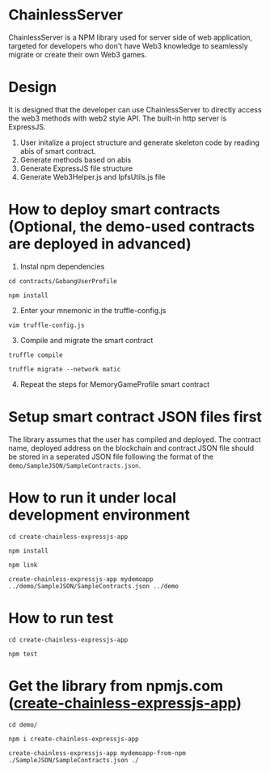 # ChainlessServer
ChainlessServer is a NPM library used for server side of web application, targeted for developers who don't have Web3 knowledge to seamlessly migrate or create their own Web3 games.

# Design
It is designed that the developer can use ChainlessServer to directly access the web3 methods with web2 style API. The built-in http server is ExpressJS.

1. User initalize a project structure and generate skeleton code by reading abis of smart contract.
2. Generate methods based on abis
3. Generate ExpressJS file structure
4. Generate Web3Helper.js and IpfsUtils.js file

# How to deploy smart contracts (Optional, the demo-used contracts are deployed in advanced)
1. Instal npm dependencies

<code>cd contracts/GobangUserProfile</code>

<code>npm install</code>

2. Enter your mnemonic in the truffle-config.js

<code>vim truffle-config.js</code>

3. Compile and migrate the smart contract

<code>truffle compile</code>

<code>truffle migrate --network matic</code>

4. Repeat the steps for MemoryGameProfile smart contract

# Setup smart contract JSON files first
The library assumes that the user has compiled and deployed. The contract name, deployed address on the blockchain and contract JSON file should be stored in a seperated JSON file following the format of the <code>demo/SampleJSON/SampleContracts.json</code>.

# How to run it under local development environment

<code>cd create-chainless-expressjs-app</code>

<code>npm install</code>

<code>npm link</code>

<code>create-chainless-expressjs-app mydemoapp ../demo/SampleJSON/SampleContracts.json ../demo</code>

# How to run test

<code>cd create-chainless-expressjs-app</code>

<code>npm test</code>

# Get the library from npmjs.com ([create-chainless-expressjs-app](https://www.npmjs.com/package/create-chainless-expressjs-app))

<code>cd demo/</code>

<code>npm i create-chainless-expressjs-app</code>

<code>create-chainless-expressjs-app mydemoapp-from-npm ./SampleJSON/SampleContracts.json ./</code>